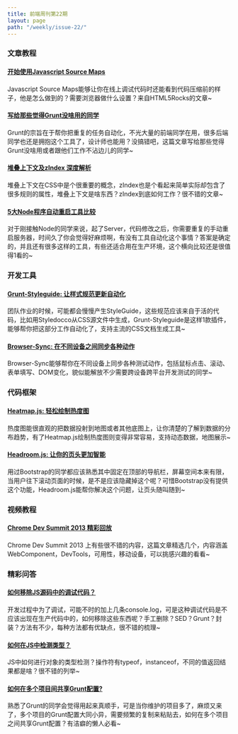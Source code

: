 ```yaml
---
title: 前端周刊第22期
layout: page
path: "/weekly/issue-22/"
---
```


### 文章教程

#### [开始使用Javascript Source Maps](http://www.html5rocks.com/en/tutorials/developertools/sourcemaps/)

Javascript Source Maps能够让你在线上调试代码时还能看到代码压缩前的样子，他是怎么做到的？需要浏览器做什么设置？来自HTML5Rocks的文章~

#### [写给那些觉得Grunt没啥用的同学](http://24ways.org/2013/grunt-is-not-weird-and-hard/?utm_source=javascriptweekly&utm_medium=email)

Grunt的宗旨在于帮你把重复的任务自动化，不光大量的前端同学在用，很多后端同学也还是拥抱这个工具了，设计师也能用？没搞错吧，这篇文章写给那些觉得Grunt没啥用或者跟他们工作不沾边儿的同学~

#### [堆叠上下文及zIndex 深度解析](http://webdesign.tutsplus.com/tutorials/htmlcss-tutorials/what-you-may-not-know-about-the-z-index-property/)

堆叠上下文在CSS中是个很重要的概念，zIndex也是个看起来简单实际却包含了很多规则的属性，堆叠上下文是啥东西？zIndex到底如何工作？很不错的文章~

#### [5大Node程序自动重启工具比较](http://strongloop.com/strongblog/comparison-tools-to-automate-restarting-node-js-server-after-code-changes-forever-nodemon-nodesupervisor-nodedev/)

对于刚接触Node的同学来说，起了Server，代码修改之后，你需要重复的手动重启服务器，时间久了你会觉得好麻烦啊，有没有工具自动化这个事情？答案是确定的，并且还有很多这样的工具，有些还适合用在生产环境，这个横向比较还是很值得1看的~

### 开发工具

#### [Grunt-Styleguide: 让样式规范更新自动化](https://github.com/indieisaconcept/grunt-styleguide?utm_source=CSS-Weekly&utm_campaign=Issue-89&utm_medium=email)

团队作业的时候，可能都会慢慢产生StyleGuide，这些规范应该来自于活的代码，比如用Styledocco从CSS源文件中生成，Grunt-Styleguide是这样1款插件，能够帮你把这部分工作自动化了，支持主流的CSS文档生成工具~

#### [Browser-Sync: 在不同设备之间同步各种动作](http://addyosmani.com/blog/browser-sync/)

Browser-Sync能够帮你在不同设备上同步各种测试动作，包括鼠标点击、滚动、表单填写、DOM变化，貌似能解放不少需要跨设备跨平台开发测试的同学~

### 代码框架

#### [Heatmap.js: 轻松绘制热度图](https://github.com/pa7/heatmap.js)

热度图能很直观的把数据投射到地图或者其他底图上，让你清楚的了解到数据的分布趋势，有了Heatmap.js绘制热度图则变得非常容易，支持动态数据，地图展示~

#### [Headroom.js: 让你的页头更加智能](http://wicky.nillia.ms/headroom.js/?utm_source=javascriptweekly&utm_medium=email)

用过Bootstrap的同学都应该熟悉其中固定在顶部的导航栏，屏幕空间本来有限，当用户往下滚动页面的时候，是不是应该隐藏掉这个呢？可惜Bootstrap没有提供这个功能，Headroom.js能帮你解决这个问题，让页头随叫随到~

### 视频教程

#### [Chrome Dev Summit 2013 精彩回放](http://zenorocha.com/chrome-dev-summit-2013/)

Chrome Dev Summit 2013 上有些很不错的内容，这篇文章精选几个，内容涵盖WebComponent，DevTools，可用性，移动设备，可以挑感兴趣的看看~

### 精彩问答

#### [如何移除JS源码中的调试代码？](http://www.elijahmanor.com/grunt-away-those-pesky-console-log-statements/?utm_source=javascriptweekly&utm_medium=email)

开发过程中为了调试，可能不时的加上几条console.log，可是这种调试代码是不应该出现在生产代码中的，如何移除这些东西呢？手工删除？SED？Grunt？封装？方法有不少，每种方法都有优缺点，很不错的梳理~

#### [如何在JS中检测类型？](http://javascript.info/tutorial/type-detection#class-to-differ-between-native-objects)

JS中如何进行对象的类型检测？操作符有typeof，instanceof，不同的值返回结果都是啥？很不错的列举~

#### [如何在多个项目间共享Grunt配置?](http://thenittygritty.co/shared-grunt-configuration)

熟悉了Grunt的同学会觉得用起来真顺手，可是当你维护的项目多了，麻烦又来了，多个项目的Grunt配置大同小异，需要频繁的复制来粘贴去，如何在多个项目之间共享Grunt配置？有洁癖的懒人必看~

